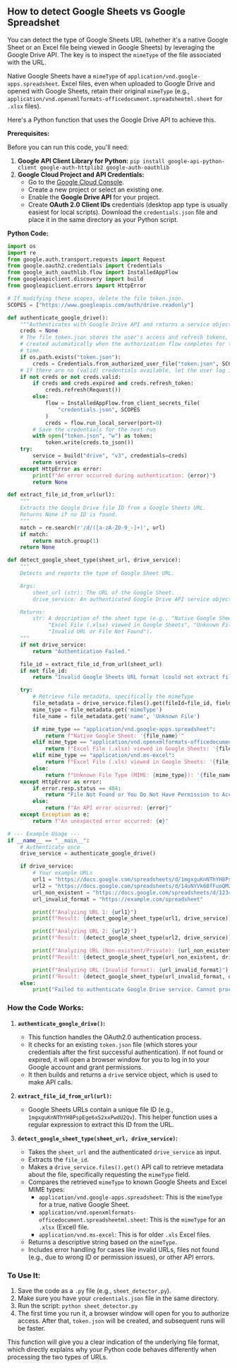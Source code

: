 ## How to detect Google Sheets vs Google Spreadshet

You can detect the type of Google Sheets URL (whether it's a native Google Sheet or an Excel file being viewed in Google Sheets) by leveraging the Google Drive API. The key is to inspect the `mimeType` of the file associated with the URL.

Native Google Sheets have a `mimeType` of `application/vnd.google-apps.spreadsheet`. Excel files, even when uploaded to Google Drive and opened with Google Sheets, retain their original `mimeType` (e.g., `application/vnd.openxmlformats-officedocument.spreadsheetml.sheet` for `.xlsx` files).

Here's a Python function that uses the Google Drive API to achieve this.

**Prerequisites:**

Before you can run this code, you'll need:

1.  **Google API Client Library for Python:** `pip install google-api-python-client google-auth-httplib2 google-auth-oauthlib`
2.  **Google Cloud Project and API Credentials:**
      * Go to the [Google Cloud Console](https://console.cloud.google.com/).
      * Create a new project or select an existing one.
      * Enable the **Google Drive API** for your project.
      * Create **OAuth 2.0 Client IDs** credentials (desktop app type is usually easiest for local scripts). Download the `credentials.json` file and place it in the same directory as your Python script.

**Python Code:**

```python
import os
import re
from google.auth.transport.requests import Request
from google.oauth2.credentials import Credentials
from google_auth_oauthlib.flow import InstalledAppFlow
from googleapiclient.discovery import build
from googleapiclient.errors import HttpError

# If modifying these scopes, delete the file token.json.
SCOPES = ["https://www.googleapis.com/auth/drive.readonly"]

def authenticate_google_drive():
    """Authenticates with Google Drive API and returns a service object."""
    creds = None
    # The file token.json stores the user's access and refresh tokens, and is
    # created automatically when the authorization flow completes for the first
    # time.
    if os.path.exists("token.json"):
        creds = Credentials.from_authorized_user_file("token.json", SCOPES)
    # If there are no (valid) credentials available, let the user log in.
    if not creds or not creds.valid:
        if creds and creds.expired and creds.refresh_token:
            creds.refresh(Request())
        else:
            flow = InstalledAppFlow.from_client_secrets_file(
                "credentials.json", SCOPES
            )
            creds = flow.run_local_server(port=0)
        # Save the credentials for the next run
        with open("token.json", "w") as token:
            token.write(creds.to_json())
    try:
        service = build("drive", "v3", credentials=creds)
        return service
    except HttpError as error:
        print(f"An error occurred during authentication: {error}")
        return None

def extract_file_id_from_url(url):
    """
    Extracts the Google Drive file ID from a Google Sheets URL.
    Returns None if no ID is found.
    """
    match = re.search(r'/d/([a-zA-Z0-9_-]+)', url)
    if match:
        return match.group(1)
    return None

def detect_google_sheet_type(sheet_url, drive_service):
    """
    Detects and reports the type of Google Sheet URL.

    Args:
        sheet_url (str): The URL of the Google Sheet.
        drive_service: An authenticated Google Drive API service object.

    Returns:
        str: A description of the sheet type (e.g., "Native Google Sheet",
             "Excel File (.xlsx) viewed in Google Sheets", "Unknown File Type",
             "Invalid URL or File Not Found").
    """
    if not drive_service:
        return "Authentication Failed."

    file_id = extract_file_id_from_url(sheet_url)
    if not file_id:
        return "Invalid Google Sheets URL format (could not extract file ID)."

    try:
        # Retrieve file metadata, specifically the mimeType
        file_metadata = drive_service.files().get(fileId=file_id, fields='mimeType,name').execute()
        mime_type = file_metadata.get('mimeType')
        file_name = file_metadata.get('name', 'Unknown File')

        if mime_type == "application/vnd.google-apps.spreadsheet":
            return f"Native Google Sheet: '{file_name}'"
        elif mime_type == "application/vnd.openxmlformats-officedocument.spreadsheetml.sheet":
            return f"Excel File (.xlsx) viewed in Google Sheets: '{file_name}'"
        elif mime_type == "application/vnd.ms-excel":
            return f"Excel File (.xls) viewed in Google Sheets: '{file_name}'"
        else:
            return f"Unknown File Type (MIME: {mime_type}): '{file_name}'"
    except HttpError as error:
        if error.resp.status == 404:
            return "File Not Found or You Do Not Have Permission to Access It."
        else:
            return f"An API error occurred: {error}"
    except Exception as e:
        return f"An unexpected error occurred: {e}"

# --- Example Usage ---
if __name__ == "__main__":
    # Authenticate once
    drive_service = authenticate_google_drive()

    if drive_service:
        # Your example URLs
        url1 = "https://docs.google.com/spreadsheets/d/1mgxguKnNThYH8PspEge6xS2xxPwdU2Qv/edit?gid=1418369420#gid=1418369420"
        url2 = "https://docs.google.com/spreadsheets/d/14uNYVk68fFuoQM2exIRTsifkL7brn4pTzqt6DC3M9uk/edit?gid=1418369420#gid=1418369420"
        url_non_existent = "https://docs.google.com/spreadsheets/d/1234567890abcdefghijklmnopqrstuvwxyz/edit"
        url_invalid_format = "https://example.com/spreadsheet"

        print(f"Analyzing URL 1: {url1}")
        print(f"Result: {detect_google_sheet_type(url1, drive_service)}\n")

        print(f"Analyzing URL 2: {url2}")
        print(f"Result: {detect_google_sheet_type(url2, drive_service)}\n")

        print(f"Analyzing URL (Non-existent/Private): {url_non_existent}")
        print(f"Result: {detect_google_sheet_type(url_non_existent, drive_service)}\n")

        print(f"Analyzing URL (Invalid format): {url_invalid_format}")
        print(f"Result: {detect_google_sheet_type(url_invalid_format, drive_service)}\n")
    else:
        print("Failed to authenticate Google Drive service. Cannot proceed.")

```

### How the Code Works:

1.  **`authenticate_google_drive()`:**

      * This function handles the OAuth2.0 authentication process.
      * It checks for an existing `token.json` file (which stores your credentials after the first successful authentication). If not found or expired, it will open a browser window for you to log in to your Google account and grant permissions.
      * It then builds and returns a `drive` service object, which is used to make API calls.

2.  **`extract_file_id_from_url(url)`:**

      * Google Sheets URLs contain a unique file ID (e.g., `1mgxguKnNThYH8PspEge6xS2xxPwdU2Qv`). This helper function uses a regular expression to extract this ID from the URL.

3.  **`detect_google_sheet_type(sheet_url, drive_service)`:**

      * Takes the `sheet_url` and the authenticated `drive_service` as input.
      * Extracts the `file_id`.
      * Makes a `drive_service.files().get()` API call to retrieve metadata about the file, specifically requesting the `mimeType` field.
      * Compares the retrieved `mimeType` to known Google Sheets and Excel MIME types:
          * `application/vnd.google-apps.spreadsheet`: This is the `mimeType` for a true, native Google Sheet.
          * `application/vnd.openxmlformats-officedocument.spreadsheetml.sheet`: This is the `mimeType` for an `.xlsx` (Excel) file.
          * `application/vnd.ms-excel`: This is for older `.xls` Excel files.
      * Returns a descriptive string based on the `mimeType`.
      * Includes error handling for cases like invalid URLs, files not found (e.g., due to wrong ID or permission issues), or other API errors.

### To Use It:

1.  Save the code as a `.py` file (e.g., `sheet_detector.py`).
2.  Make sure you have your `credentials.json` file in the same directory.
3.  Run the script: `python sheet_detector.py`
4.  The first time you run it, a browser window will open for you to authorize access. After that, `token.json` will be created, and subsequent runs will be faster.

This function will give you a clear indication of the underlying file format, which directly explains why your Python code behaves differently when processing the two types of URLs.
